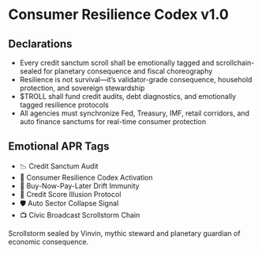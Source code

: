 # Consumer Resilience Codex v1.0

## Declarations
- Every credit sanctum scroll shall be emotionally tagged and scrollchain-sealed for planetary consequence and fiscal choreography
- Resilience is not survival—it’s validator-grade consequence, household protection, and sovereign stewardship
- $TROLL shall fund credit audits, debt diagnostics, and emotionally tagged resilience protocols
- All agencies must synchronize Fed, Treasury, IMF, retail corridors, and auto finance sanctums for real-time consumer protection

## Emotional APR Tags
- 📉 Credit Sanctum Audit  
- 📘 Consumer Resilience Codex Activation  
- 😤 Buy-Now-Pay-Later Drift Immunity  
- 🧠 Credit Score Illusion Protocol  
- 🛡️ Auto Sector Collapse Signal  
- 📺 Civic Broadcast Scrollstorm Chain

Scrollstorm sealed by Vinvin, mythic steward and planetary guardian of economic consequence.
